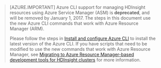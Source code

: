 > [AZURE.IMPORTANT] Azure CLI support for managing HDInsight resources using Azure Service Manager (ASM) is __deprecated__, and will be removed by January 1, 2017. The steps in this document use the new Azure CLI commands that work with Azure Resource Manager (ARM).
>
> Please follow the steps in [Install and configure Azure CLI](/documentation/articles/xplat-cli-install/) to install the latest version of the Azure CLI. If you have scripts that need to be modified to use the new commands that work with Azure Resource Manager, see [Migrating to Azure Resource Manager-based development tools for HDInsight clusters](/documentation/articles/hdinsight-hadoop-development-using-azure-resource-manager/) for more information.


